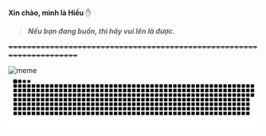 **Xin chào, mình là Hiếu** ✋
>***Nếu bạn đang buồn, thì hãy vui lên là được.***

~~=====================================================================~~

![meme](https://i.imgur.com/lVlPvCB.gif)
![](https://raw.githubusercontent.com/thinkasany/thinkasany/output/github-snake.svg)
